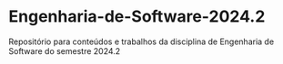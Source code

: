 # Engenharia-de-Software-2024.2
Repositório para conteúdos e trabalhos da disciplina de Engenharia de Software do semestre 2024.2
